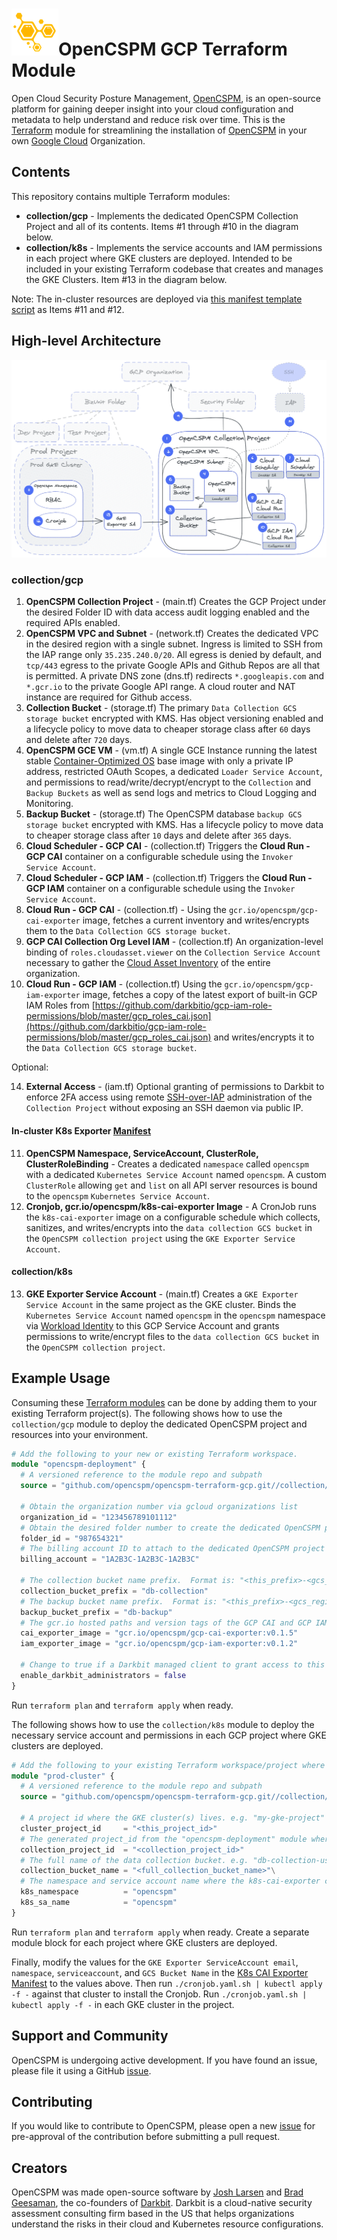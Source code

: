 # ![OpenCSPM Logo](img/opencspm-logo.png)OpenCSPM GCP Terraform Module
Open Cloud Security Posture Management, [OpenCSPM](https://github.com/OpenCSPM/opencspm), is an open-source platform for gaining deeper insight into your cloud configuration and metadata to help understand and reduce risk over time.  This is the [Terraform](https://terraform.io) module for streamlining the installation of [OpenCSPM](https://github.com/OpenCSPM/opencspm) in your own [Google Cloud](https://cloud.google.com/) Organization.

## Contents

This repository contains multiple Terraform modules:

* **collection/gcp** - Implements the dedicated OpenCSPM Collection Project and all of its contents.  Items #1 through #10 in the diagram below.
* **collection/k8s** - Implements the service accounts and IAM permissions in each project where GKE clusters are deployed.  Intended to be included in your existing Terraform codebase that creates and manages the GKE Clusters.  Item #13 in the diagram below.

Note: The in-cluster resources are deployed via [this manifest template script](https://github.com/OpenCSPM/opencspm/blob/main/collection/k8s-cai-exporter/cronjob.yaml.sh) as Items #11 and #12.

## High-level Architecture

![terraform gcp architecture diagram](img/Arch.png)

### collection/gcp

1. **OpenCSPM Collection Project** - (main.tf) Creates the GCP Project under the desired Folder ID with data access audit logging enabled and the required APIs enabled.
2. **OpenCSPM VPC and Subnet** - (network.tf) Creates the dedicated VPC in the desired region with a single subnet.  Ingress is limited to SSH from the IAP range only `35.235.240.0/20`.  All egress is denied by default, and `tcp/443` egress to the private Google APIs and Github Repos are all that is permitted. A private DNS zone (dns.tf) redirects `*.googleapis.com` and `*.gcr.io` to the private Google API range.  A cloud router and NAT instance are required for Github access.
3. **Collection Bucket** - (storage.tf) The primary `Data Collection GCS storage bucket` encrypted with KMS.  Has object versioning enabled and a lifecycle policy to move data to cheaper storage class after `60` days and delete after `720` days.
4. **OpenCSPM GCE VM** - (vm.tf) A single GCE Instance running the latest stable [Container-Optimized OS](https://cloud.google.com/container-optimized-os/docs/concepts/features-and-benefits) base image with only a private IP address, restricted OAuth Scopes, a dedicated `Loader Service Account`, and permissions to read/write/decrypt/encrypt to the `Collection` and `Backup Buckets` as well as send logs and metrics to Cloud Logging and Monitoring.
5. **Backup Bucket** - (storage.tf) The OpenCSPM database `backup GCS storage bucket` encrypted with KMS.  Has a lifecycle policy to move data to cheaper storage class after `10` days and delete after `365` days.
6. **Cloud Scheduler - GCP CAI** - (collection.tf) Triggers the **Cloud Run - GCP CAI** container on a configurable schedule using the `Invoker Service Account`.
7. **Cloud Scheduler - GCP IAM** - (collection.tf) Triggers the **Cloud Run - GCP IAM** container on a configurable schedule using the `Invoker Service Account`.
8. **Cloud Run - GCP CAI** - (collection.tf) - Using the `gcr.io/opencspm/gcp-cai-exporter` image, fetches a current inventory and writes/encrypts them to the `Data Collection GCS storage bucket`.
9. **GCP CAI Collection Org Level IAM** - (collection.tf) An organization-level binding of `roles.cloudasset.viewer` on the `Collection Service Account` necessary to gather the [Cloud Asset Inventory](https://cloud.google.com/asset-inventory/docs/overview) of the entire organization.
10. **Cloud Run - GCP IAM** - (collection.tf) Using the `gcr.io/opencspm/gcp-iam-exporter` image, fetches a copy of the latest export of built-in GCP IAM Roles from [https://github.com/darkbitio/gcp-iam-role-permissions/blob/master/gcp_roles_cai.json](https://github.com/darkbitio/gcp-iam-role-permissions/blob/master/gcp_roles_cai.json) and writes/encrypts it to the `Data Collection GCS storage bucket`.

Optional:

14. **External Access** - (iam.tf) Optional granting of permissions to Darkbit to enforce 2FA access using remote [SSH-over-IAP](https://cloud.google.com/iap/docs/using-tcp-forwarding) administration of the `Collection Project` without exposing an SSH daemon via public IP.

#### In-cluster K8s Exporter [Manifest](https://github.com/OpenCSPM/opencspm/blob/main/collection/k8s-cai-exporter/cronjob.yaml.sh)

11. **OpenCSPM Namespace, ServiceAccount, ClusterRole, ClusterRoleBinding** - Creates a dedicated `namespace` called `opencspm` with a dedicated `Kubernetes Service Account` named `opencspm`.  A custom `ClusterRole` allowing `get` and `list` on all API server resources is bound to the `opencspm` `Kubernetes Service Account`.
12. **Cronjob, gcr.io/opencspm/k8s-cai-exporter Image** - A CronJob runs the `k8s-cai-exporter` image on a configurable schedule which collects, sanitizes, and writes/encrypts into the `data collection GCS bucket` in the `OpenCSPM collection project` using the `GKE Exporter Service Account`.

#### collection/k8s

13. **GKE Exporter Service Account** - (main.tf) Creates a `GKE Exporter Service Account` in the same project as the GKE cluster.  Binds the `Kubernetes Service Account` named `opencspm` in the `opencspm` namespace via [Workload Identity](https://cloud.google.com/kubernetes-engine/docs/how-to/workload-identity) to this GCP Service Account and grants permissions to write/encrypt files to the `data collection GCS bucket` in the `OpenCSPM collection project`.

## Example Usage

Consuming these [Terraform modules](https://learn.hashicorp.com/tutorials/terraform/module-use) can be done by adding them to your existing Terraform project(s).  The following shows how to use the `collection/gcp` module to deploy the dedicated OpenCSPM project and resources into your environment.

```terraform
# Add the following to your new or existing Terraform workspace.
module "opencspm-deployment" {
  # A versioned reference to the module repo and subpath
  source = "github.com/opencspm/opencspm-terraform-gcp.git//collection/gcp?ref=0.1.0"

  # Obtain the organization number via gcloud organizations list
  organization_id = "123456789101112"
  # Obtain the desired folder number to create the dedicated OpenCSPM project "under"
  folder_id = "987654321"
  # The billing account ID to attach to the dedicated OpenCSPM project
  billing_account = "1A2B3C-1A2B3C-1A2B3C"

  # The collection bucket name prefix.  Format is: "<this_prefix>-<gcs_region>-opencspm"
  collection_bucket_prefix = "db-collection"
  # The backup bucket name prefix.  Format is: "<this_prefix>-<gcs_region>-opencspm"
  backup_bucket_prefix = "db-backup"
  # The gcr.io hosted paths and version tags of the GCP CAI and GCP IAM exporter images
  cai_exporter_image = "gcr.io/opencspm/gcp-cai-exporter:v0.1.5"
  iam_exporter_image = "gcr.io/opencspm/gcp-iam-exporter:v0.1.2"

  # Change to true if a Darkbit managed client to grant access to this project
  enable_darkbit_administrators = false
}
```

Run `terraform plan` and `terraform apply` when ready.

The following shows how to use the `collection/k8s` module to deploy the necessary service account and permissions in each GCP project where GKE clusters are deployed.

```terraform
# Add the following to your existing Terraform workspace/project where the GKE cluster is managed
module "prod-cluster" {
  # A versioned reference to the module repo and subpath
  source = "github.com/opencspm/opencspm-terraform-gcp.git//collection/k8s?ref=0.1.0"

  # A project id where the GKE cluster(s) lives. e.g. "my-gke-project"
  cluster_project_id     = "<this_project_id>"
  # The generated project_id from the "opencspm-deployment" module where the data collection bucket resides. e.g. "opencspm-collection-672c"
  collection_project_id  = "<collection_project_id>"
  # The full name of the data collection bucket. e.g. "db-collection-us-opencspm"
  collection_bucket_name = "<full_collection_bucket_name>"\
  # The namespace and service account name where the k8s-cai-exporter cronjob is running.
  k8s_namespace          = "opencspm"
  k8s_sa_name            = "opencspm"
}
```

Run `terraform plan` and `terraform apply` when ready.  Create a separate module block for each project where GKE clusters are deployed.

Finally, modify the values for the `GKE Exporter ServiceAccount email`, `namespace`, `serviceaccount`, and `GCS Bucket Name` in the [K8s CAI Exporter Manifest](https://github.com/OpenCSPM/opencspm/blob/main/collection/k8s-cai-exporter/cronjob.yaml.sh) to the values above.  Then run `./cronjob.yaml.sh | kubectl apply -f -` against that cluster to install the Cronjob.  Run `./cronjob.yaml.sh | kubectl apply -f -` in each GKE cluster in the project.

## Support and Community

OpenCSPM is undergoing active development.  If you have found an issue, please file it using a GitHub [issue](https://github.com/opencspm/opencspm-terraform-gcp/issues/new/choose).

## Contributing

If you would like to contribute to OpenCSPM, please open a new [issue](https://github.com/opencspm/opencspm-terraform-gcp/issues/new/choose) for pre-approval of the contribution before submitting a pull request.

## Creators

OpenCSPM was made open-source software by [Josh Larsen](https://github.com/joshlarsen) and [Brad Geesaman](https://github.com/bgeesaman), the co-founders of [Darkbit](https://darkbit.io). Darkbit is a cloud-native security assessment consulting firm based in the US that helps organizations understand the risks in their cloud and Kubernetes resource configurations.
